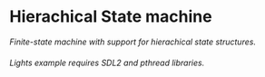 # Hierachical State machine
_Finite-state machine with support for hierachical state structures._

###### Lights example requires SDL2 and pthread libraries.
